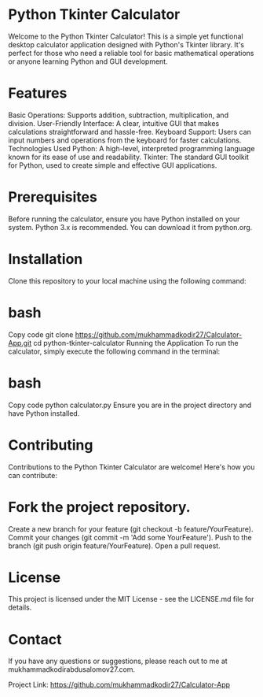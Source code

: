 # Python Tkinter Calculator
Welcome to the Python Tkinter Calculator! This is a simple yet functional desktop calculator application designed with Python's Tkinter library. It's perfect for those who need a reliable tool for basic mathematical operations or anyone learning Python and GUI development.

# Features
Basic Operations: Supports addition, subtraction, multiplication, and division.
User-Friendly Interface: A clear, intuitive GUI that makes calculations straightforward and hassle-free.
Keyboard Support: Users can input numbers and operations from the keyboard for faster calculations.
Technologies Used
Python: A high-level, interpreted programming language known for its ease of use and readability.
Tkinter: The standard GUI toolkit for Python, used to create simple and effective GUI applications.
# Prerequisites
Before running the calculator, ensure you have Python installed on your system. Python 3.x is recommended. You can download it from python.org.

# Installation
Clone this repository to your local machine using the following command:

# bash
Copy code
git clone https://github.com/mukhammadkodir27/Calculator-App.git
cd python-tkinter-calculator
Running the Application
To run the calculator, simply execute the following command in the terminal:

# bash
Copy code
python calculator.py
Ensure you are in the project directory and have Python installed.

# Contributing
Contributions to the Python Tkinter Calculator are welcome! Here's how you can contribute:

# Fork the project repository.
Create a new branch for your feature (git checkout -b feature/YourFeature).
Commit your changes (git commit -m 'Add some YourFeature').
Push to the branch (git push origin feature/YourFeature).
Open a pull request.
# License
This project is licensed under the MIT License - see the LICENSE.md file for details.

# Contact
If you have any questions or suggestions, please reach out to me at mukhammadkodirabdusalomov27.com.

Project Link: https://github.com/mukhammadkodir27/Calculator-App
